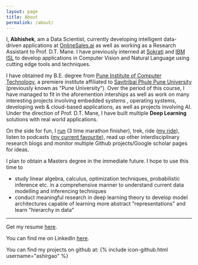 ```yaml
---
layout: page
title: About
permalink: /about/
---
```



I, **Abhishek**, am a Data Scientist, currently developing intelligent data-driven applications at [OnlineSales.ai](https://www.onlinesales.ai) as well as working as a Research Assistant to Prof. D.T. Mane. I have previously interned at [Sokrati](https://www.sokrati.com) and [IBM ISL](https://www.ibm.com/in-en/) to develop applications in Computer Vision and Natural Language using cutting edge tools and techniques. 

I have obtained my B.E. degree from [Pune Institute of Computer Technology](https://www.pict.edu), a premiere institute affiliated to [Savitribai Phule Pune University](http://www.unipune.ac.in/) (previously known as "Pune University"). Over the period of this course, I have managed to fit in the aforemention interships as well as work on many interesting projects involving embedded systems , operating systems, developing web & cloud-based applications, as well as projects involving AI. Under the direction of Prof. D.T. Mane, I have built multiple **Deep Learning** solutions with real world applications. 


On the side for fun, I [run](https://www.strava.com/) (3 time marathon finisher), trek, ride ([my ride](https://royalenfield.com/motorcycles/classic-350#!black)), listen to podcasts ([my current favourite](https://www.npr.org/sections/money/)), read up other interdisciplinary research blogs and monitor multiple Github projects/Google scholar pages for ideas.

I plan to obtain a Masters degree in the immediate future. I hope to use this time to

- study linear algebra, calculus, optimization techniques, probabilistic inference etc. in a comprehensive manner to understand current data modelling and inferencing techniques
- conduct meaningful research in deep learning theory to develop model architectures capable of learning more abstract "representations" and learn "hierarchy in data"  

---

Get my resume <a href="/resources/AbhishekShirgaokar.pdf">here</a>.
 
You can find me on LinkedIn [here](https://www.linkedin.com/in/ashirgao).

You can find my projects on github at:
{% include icon-github.html username="ashirgao" %} 	


